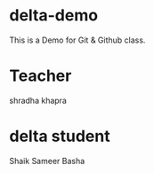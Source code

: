 # delta-demo
This is a Demo for Git &amp; Github class.
# Teacher
shradha khapra
# delta student
Shaik Sameer Basha